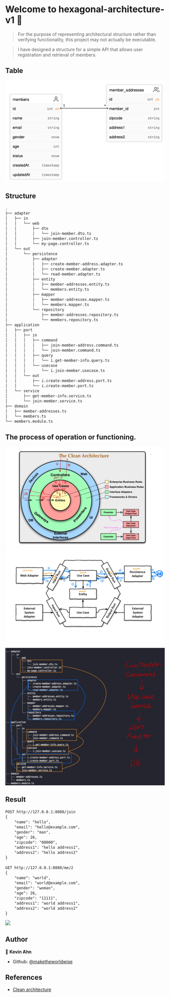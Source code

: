 # Welcome to hexagonal-architecture-v1 👋

> For the purpose of representing architectural structure rather than verifying functionality, this project may not actually be executable.

> I have designed a structure for a simple API that allows user registration and retrieval of members.

## Table

![](./docs/images/table.png)

## Structure

```
.
├── adapter
│   ├── in
│   │   └── web
│   │       ├── dto
│   │       │   └── join-member.dto.ts
│   │       ├── join-member.controller.ts
│   │       └── my-page.controller.ts
│   └── out
│       └── persistence
│           ├── adapter
│           │   ├── create-member-address.adapter.ts
│           │   ├── create-member.adapter.ts
│           │   └── read-member.adapter.ts
│           ├── entity
│           │   ├── member-addresses.entity.ts
│           │   └── members.entity.ts
│           ├── mapper
│           │   ├── member-addresses.mapper.ts
│           │   └── members.mapper.ts
│           └── repository
│               ├── member-addresses.repository.ts
│               └── members.repository.ts
├── application
│   ├── port
│   │   ├── in
│   │   │   ├── command
│   │   │   │   ├── join-member-address.command.ts
│   │   │   │   └── join-member.command.ts
│   │   │   ├── query
│   │   │   │   └── i.get-member-info.query.ts
│   │   │   └── usecase
│   │   │       └── i.join-member.usecase.ts
│   │   └── out
│   │       ├── i.create-member-address.port.ts
│   │       └── i.create-member.port.ts
│   └── service
│       ├── get-member-info.service.ts
│       └── join-member.service.ts
├── domain
│   ├── member-addresses.ts
│   └── members.ts
└── members.module.ts
```

## The process of operation or functioning.

![](./docs/images/1.jpg)
![](./docs/images/2.jpg)
![](./docs/images/3.jpg)

## Result

```
POST http://127.0.0.1:8080/join
{
    "name": "hello",
    "email": "hello@example.com",
    "gender": "man",
    "age": 26,
    "zipcode": "00000",
    "address1": "hello address1",
    "address2": "hello address2"
}

GET http://127.0.0.1:8080/me/2
{
    "name": "world",
    "email": "world@example.com",
    "gender": "woman",
    "age": 26,
    "zipcode": "11111",
    "address1": "world address1",
    "address2": "world address2"
}
```

![](./docs/images/result.jpg)

## Author

👤 **Kevin Ahn**

* Github: [@maketheworldwise](https://github.com/maketheworldwise)

## References

- [Clean architecture](https://github.com/wikibook/clean-architecture)
